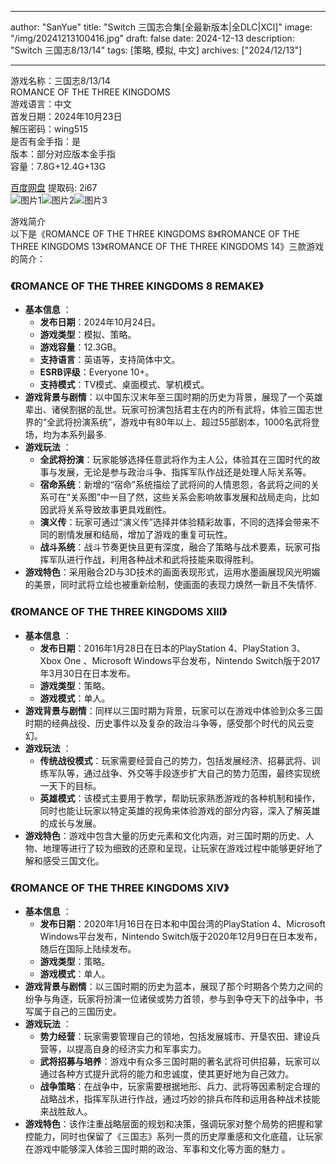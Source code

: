 
---
author: "SanYue"
title: "Switch 三国志合集[全最新版本|全DLC|XCI]"
image: "/img/20241213100416.jpg"
draft: false
date: 2024-12-13
description: "Switch 三国志8/13/14"
tags: [策略, 模拟, 中文]
archives: ["2024/12/13"]

---

游戏名称：三国志8/13/14   
ROMANCE OF THE THREE KINGDOMS    
游戏语言：中文  
首发日期：2024年10月23日  
解压密码：wing515  
是否有金手指：是  
版本：部分对应版本金手指   
容量：7.8G+12.4G+13G

[百度网盘](https://pan.baidu.com/s/1FViRpltncaJ7lAlHrMGBsA) 提取码: 2i67  
![图片1](/img/718fa1.jpg)![图片2](/img/a00b4d.jpg)![图片3](/img/999709.jpg)  

游戏简介  
以下是《ROMANCE OF THE THREE KINGDOMS 8》《ROMANCE OF THE THREE KINGDOMS 13》《ROMANCE OF THE THREE KINGDOMS 14》三款游戏的简介：

### 《ROMANCE OF THE THREE KINGDOMS 8 REMAKE》
- **基本信息** ：
    - **发布日期**：2024年10月24日。
    - **游戏类型**：模拟、策略。
    - **游戏容量**：12.3GB。
    - **支持语言**：英语等，支持简体中文。
    - **ESRB评级**：Everyone 10+。
    - **支持模式**：TV模式、桌面模式、掌机模式。
- **游戏背景与剧情**：以中国东汉末年至三国时期的历史为背景，展现了一个英雄辈出、诸侯割据的乱世。玩家可扮演包括君主在内的所有武将，体验三国志世界的“全武将扮演系统”，游戏中有80年以上、超过55部剧本，1000名武将登场，均为本系列最多.
- **游戏玩法** ：
    - **全武将扮演**：玩家能够选择任意武将作为主人公，体验其在三国时代的故事与发展，无论是参与政治斗争、指挥军队作战还是处理人际关系等。
    - **宿命系统**：新增的“宿命”系统描绘了武将间的人情恩怨，各武将之间的关系可在“关系图”中一目了然，这些关系会影响故事发展和战局走向，比如因武将关系导致故事更具戏剧性。
    - **演义传**：玩家可通过“演义传”选择并体验精彩故事，不同的选择会带来不同的剧情发展和结局，增加了游戏的重复可玩性。
    - **战斗系统**：战斗节奏更快且更有深度，融合了策略与战术要素，玩家可指挥军队进行作战，利用各种战术和武将技能来取得胜利。
- **游戏特色**：采用融合2D与3D技术的画面表现形式，运用水墨画展现风光明媚的美景，同时武将立绘也被重新绘制，使画面的表现力焕然一新且不失情怀.

### 《ROMANCE OF THE THREE KINGDOMS XIII》
- **基本信息** ：
    - **发布日期**：2016年1月28日在日本的PlayStation 4、PlayStation 3、Xbox One 、Microsoft Windows平台发布，Nintendo Switch版于2017年3月30日在日本发布。
    - **游戏类型**：策略。
    - **游戏模式**：单人。
- **游戏背景与剧情**：同样以三国时期为背景，玩家可以在游戏中体验到众多三国时期的经典战役、历史事件以及复杂的政治斗争等，感受那个时代的风云变幻。
- **游戏玩法** ：
    - **传统战役模式**：玩家需要经营自己的势力，包括发展经济、招募武将、训练军队等，通过战争、外交等手段逐步扩大自己的势力范围，最终实现统一天下的目标。
    - **英雄模式**：该模式主要用于教学，帮助玩家熟悉游戏的各种机制和操作，同时也能让玩家以特定英雄的视角来体验游戏的部分内容，深入了解英雄的成长与发展。
- **游戏特色**：游戏中包含大量的历史元素和文化内涵，对三国时期的历史、人物、地理等进行了较为细致的还原和呈现，让玩家在游戏过程中能够更好地了解和感受三国文化。

### 《ROMANCE OF THE THREE KINGDOMS XIV》
- **基本信息** ：
    - **发布日期**：2020年1月16日在日本和中国台湾的PlayStation 4、Microsoft Windows平台发布，Nintendo Switch版于2020年12月9日在日本发布，随后在国际上陆续发布。
    - **游戏类型**：策略。
    - **游戏模式**：单人。
- **游戏背景与剧情**：以三国时期的历史为蓝本，展现了那个时期各个势力之间的纷争与角逐，玩家将扮演一位诸侯或势力首领，参与到争夺天下的战争中，书写属于自己的三国历史。
- **游戏玩法** ：
    - **势力经营**：玩家需要管理自己的领地，包括发展城市、开垦农田、建设兵营等，以提高自身的经济实力和军事实力。
    - **武将招募与培养**：游戏中有众多三国时期的著名武将可供招募，玩家可以通过各种方式提升武将的能力和忠诚度，使其更好地为自己效力。
    - **战争策略**：在战争中，玩家需要根据地形、兵力、武将等因素制定合理的战略战术，指挥军队进行作战，通过巧妙的排兵布阵和运用各种战术技能来战胜敌人。
- **游戏特色**：该作注重战略层面的规划和决策，强调玩家对整个局势的把握和掌控能力，同时也保留了《三国志》系列一贯的历史厚重感和文化底蕴，让玩家在游戏中能够深入体验三国时期的政治、军事和文化等方面的魅力 。
 
